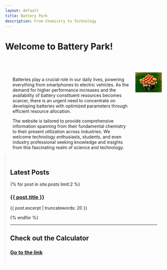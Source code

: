 ```yaml
---
layout: default
title: Battery Park
description: From Chemistry to Technology
---
```



# Welcome to Battery Park!
<br><br>

<div class="content-container">
  <div class="columns">
    <div class="column">
      <ul>Batteries play a crucial role in our daily lives, powering everything from smartphones to electric vehicles. As the demand for higher performance increases and the availability of battery constituent resources becomes scarcer, there is an urgent need to concentrate on developing batteries with optimized parameters through efficient resource allocation.</ul>
      <ul>The website is tailored to provide comprehensive information spanning from their fundamental chemistry to their present utilization across industries. We welcome technology enthusiasts, students, and even industry professional seeking knowledge and insights from this fascinating realm of science and technology.</ul>
    </div>
    <div class="column">
      <img src="https://github.com/donghee1025/Battery-Park/blob/main2/docs/image_home.jpg?raw=true" alt="ECell" style="width:500px; height:auto;">
    </div>
  </div>
  
  <aside class="sidebar" style="flex: 30%; padding: 15px; border-left: 1px solid #ddd;">
    <h2>Latest Posts</h2>
    {% for post in site.posts limit:2 %}
      <div class="sneak-peek">
        <h3><a href="{{ post.url | relative_url }}">{{ post.title }}</a></h3>
        <p>{{ post.excerpt | truncatewords: 20 }}</p>
      </div>
    {% endfor %}
    <hr>
    <h2>Check out the Calculator</h2>
    <div class="sneak-peek">
      <h3><a href="https://martinsj815.github.io/Battery-Park/Calculator">Go to the link</a></h3>
    </div>
  </aside>
</div>
